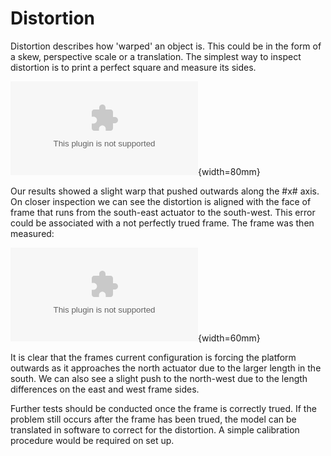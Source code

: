 Distortion
==========

Distortion describes how 'warped' an object is. This could be in the form of a skew, perspective scale or a translation. The simplest way to inspect distortion is to print a  perfect square and measure its sides. 

![Distortion](distortion.eps){width=80mm}

Our results showed a slight warp that pushed outwards along the #x# axis. On closer inspection we can see the distortion is aligned with the face of frame that runs from the south-east actuator to the south-west. This error could be associated with a not perfectly trued frame. The frame was then measured:

![Frame lengths measured](frame.eps){width=60mm}

It is clear that the frames current configuration is forcing the platform outwards as it approaches the north actuator due to the larger length in the south. We can also see a slight push to the north-west due to the length differences on the east and west frame sides.

Further tests should be conducted once the frame is correctly trued. If the problem still occurs after the frame has been trued, the model can be translated in software to correct for the distortion. A simple calibration procedure would be required on set up. 



